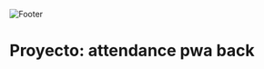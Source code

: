 ![Footer](https://user-images.githubusercontent.com/75450615/175360797-46169532-08fc-42e0-a755-0dafa43086bd.png)

# Proyecto: attendance pwa back
